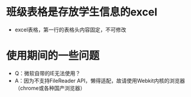 # 班级表格是存放学生信息的excel
- excel表格，第一行的表格头内容固定，不可修改

# 使用期间的一些问题
+ Q：微软自带的IE无法使用？
+ A：因为不支持FileReader API，懒得适配，故请使用Webkit内核的浏览器（chrome或各种国产浏览器）
